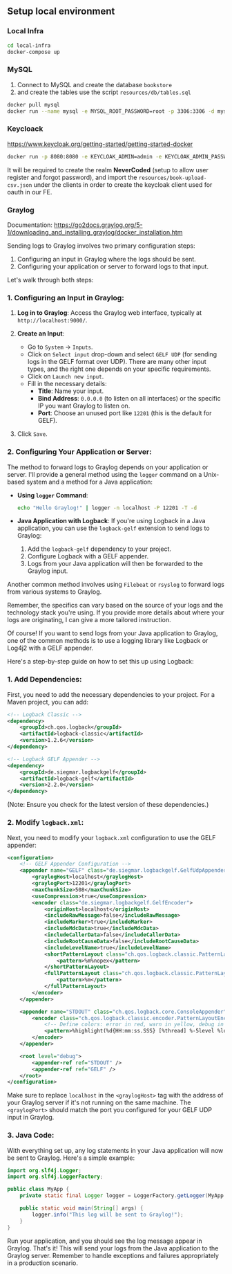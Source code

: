 ## Setup local environment


### Local Infra

```bash
cd local-infra
docker-compose up
```

### MySQL
1. Connect to MySQL and create the database `bookstore`
2. and create the tables use the script `resources/db/tables.sql`

```bash
docker pull mysql
docker run --name mysql -e MYSQL_ROOT_PASSWORD=root -p 3306:3306 -d mysql:latest
```

### Keycloack
https://www.keycloak.org/getting-started/getting-started-docker

```bash
docker run -p 8080:8080 -e KEYCLOAK_ADMIN=admin -e KEYCLOAK_ADMIN_PASSWORD=admin quay.io/keycloak/keycloak:22.0.1 start-dev
```
It will be required to create the realm **NeverCoded** (setup to allow user register and forgot password), 
and import the `resources/book-upload-csv.json` under the clients
in order to create the keycloak client used for oauth in our FE.

### Graylog
Documentation: https://go2docs.graylog.org/5-1/downloading_and_installing_graylog/docker_installation.htm

Sending logs to Graylog involves two primary configuration steps:

1. Configuring an input in Graylog where the logs should be sent.
2. Configuring your application or server to forward logs to that input.

Let's walk through both steps:

### 1. Configuring an Input in Graylog:

1. **Log in to Graylog**: Access the Graylog web interface, typically at `http://localhost:9000/`.

2. **Create an Input**:
    - Go to `System` -> `Inputs`.
    - Click on `Select input` drop-down and select `GELF UDP` (for sending logs in the GELF format over UDP). There are many other input types, and the right one depends on your specific requirements.
    - Click on `Launch new input`.
    - Fill in the necessary details:
        - **Title**: Name your input.
        - **Bind Address**: `0.0.0.0` (to listen on all interfaces) or the specific IP you want Graylog to listen on.
        - **Port**: Choose an unused port like `12201` (this is the default for GELF).

3. Click `Save`.

### 2. Configuring Your Application or Server:

The method to forward logs to Graylog depends on your application or server. I'll provide a general method using the `logger` command on a Unix-based system and a method for a Java application:

- **Using `logger` Command**:
   ```bash
   echo "Hello Graylog!" | logger -n localhost -P 12201 -T -d
   ```

- **Java Application with Logback**:
  If you're using Logback in a Java application, you can use the `logback-gelf` extension to send logs to Graylog:
    1. Add the `logback-gelf` dependency to your project.
    2. Configure Logback with a GELF appender.
    3. Logs from your Java application will then be forwarded to the Graylog input.

Another common method involves using `Filebeat` or `rsyslog` to forward logs from various systems to Graylog.

Remember, the specifics can vary based on the source of your logs and the technology stack you're using. If you provide more details about where your logs are originating, I can give a more tailored instruction.

Of course! If you want to send logs from your Java application to Graylog, one of the common methods is to use a logging library like Logback or Log4j2 with a GELF appender.

Here's a step-by-step guide on how to set this up using Logback:

### 1. Add Dependencies:

First, you need to add the necessary dependencies to your project. For a Maven project, you can add:

```xml
<!-- Logback Classic -->
<dependency>
    <groupId>ch.qos.logback</groupId>
    <artifactId>logback-classic</artifactId>
    <version>1.2.6</version>
</dependency>

<!-- Logback GELF Appender -->
<dependency>
    <groupId>de.siegmar.logbackgelf</groupId>
    <artifactId>logback-gelf</artifactId>
    <version>2.2.0</version>
</dependency>
```

(Note: Ensure you check for the latest version of these dependencies.)

### 2. Modify `logback.xml`:

Next, you need to modify your `logback.xml` configuration to use the GELF appender:

```xml
<configuration>
    <!-- GELF Appender Configuration -->
    <appender name="GELF" class="de.siegmar.logbackgelf.GelfUdpAppender">
        <graylogHost>localhost</graylogHost>
        <graylogPort>12201</graylogPort>
        <maxChunkSize>508</maxChunkSize>
        <useCompression>true</useCompression>
        <encoder class="de.siegmar.logbackgelf.GelfEncoder">
            <originHost>localhost</originHost>
            <includeRawMessage>false</includeRawMessage>
            <includeMarker>true</includeMarker>
            <includeMdcData>true</includeMdcData>
            <includeCallerData>false</includeCallerData>
            <includeRootCauseData>false</includeRootCauseData>
            <includeLevelName>true</includeLevelName>
            <shortPatternLayout class="ch.qos.logback.classic.PatternLayout">
                <pattern>%m%nopex</pattern>
            </shortPatternLayout>
            <fullPatternLayout class="ch.qos.logback.classic.PatternLayout">
                <pattern>%m</pattern>
            </fullPatternLayout>
        </encoder>
    </appender>

    <appender name="STDOUT" class="ch.qos.logback.core.ConsoleAppender">
        <encoder class="ch.qos.logback.classic.encoder.PatternLayoutEncoder">
            <!-- Define colors: error in red, warn in yellow, debug in cyan, all others in default color -->
            <pattern>%highlight(%d{HH:mm:ss.SSS} [%thread] %-5level %logger{36} - %msg%n)</pattern>
        </encoder>
    </appender>

    <root level="debug">
        <appender-ref ref="STDOUT" />
        <appender-ref ref="GELF" />
    </root>
</configuration>
```

Make sure to replace `localhost` in the `<graylogHost>` tag with the address of your Graylog server if it's not running on the same machine. The `<graylogPort>` should match the port you configured for your GELF UDP input in Graylog.

### 3. Java Code:

With everything set up, any log statements in your Java application will now be sent to Graylog. Here's a simple example:

```java
import org.slf4j.Logger;
import org.slf4j.LoggerFactory;

public class MyApp {
    private static final Logger logger = LoggerFactory.getLogger(MyApp.class);

    public static void main(String[] args) {
        logger.info("This log will be sent to Graylog!");
    }
}
```

Run your application, and you should see the log message appear in Graylog.
That's it! This will send your logs from the Java application to the Graylog server. Remember to handle exceptions and failures appropriately in a production scenario.
